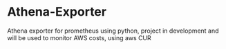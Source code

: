# Athena-Exporter
Athena exporter for prometheus using python, project in development and will be used to monitor AWS costs, using aws CUR
